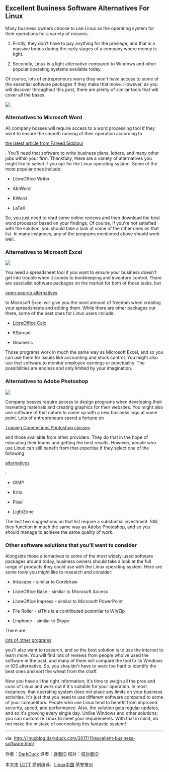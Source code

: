 Excellent Business Software Alternatives For Linux
-------

Many business owners choose to use Linux as the operating system for their operations for a variety of reasons.

1.  Firstly, they don't have to pay anything for the privilege, and that is a massive bonus during the early stages of a company where money is tight.

2.  Secondly, Linux is a light alternative compared to Windows and other popular operating systems available today.

Of course, lots of entrepreneurs worry they won't have access to some of the essential software packages if they make that move. However, as you will discover throughout this post, there are plenty of similar tools that will cover all the bases.

 [![](https://4.bp.blogspot.com/-xwLuDRdB6sw/Whxx0Z5pI5I/AAAAAAAADhU/YWHID8GU9AgrXRfeTz4HcDZkG-XWZNbSgCLcBGAs/s400/4444061098_6eeaa7dc1a_z.jpg)][3] 

### Alternatives to Microsoft Word

All company bosses will require access to a word processing tool if they want to ensure the smooth running of their operation according to

[the latest article from Fareed Siddiqui][4]

. You'll need that software to write business plans, letters, and many other jobs within your firm. Thankfully, there are a variety of alternatives you might like to select if you opt for the Linux operating system. Some of the most popular ones include:

*   LibreOffice Writer

*   AbiWord

*   KWord

*   LaTeX

So, you just need to read some online reviews and then download the best word processor based on your findings. Of course, if you're not satisfied with the solution, you should take a look at some of the other ones on that list. In many instances, any of the programs mentioned above should work well.

### Alternatives to Microsoft Excel 

 [![](https://4.bp.blogspot.com/-XdS6bSLQbOU/WhxyeWZeeCI/AAAAAAAADhc/C3hGY6rgzX4m2emunot80-4URu9-aQx8wCLcBGAs/s400/28929069495_e85d2626ba_z.jpg)][5] 

You need a spreadsheet tool if you want to ensure your business doesn't get into trouble when it comes to bookkeeping and inventory control. There are specialist software packages on the market for both of those tasks, but

[open-source alternatives][6]

to Microsoft Excel will give you the most amount of freedom when creating your spreadsheets and editing them. While there are other packages out there, some of the best ones for Linux users include:

*   [LibreOffice Calc][1]

*   KSpread

*   Gnumeric 

Those programs work in much the same way as Microsoft Excel, and so you can use them for issues like accounting and stock control. You might also use that software to monitor employee earnings or punctuality. The possibilities are endless and only limited by your imagination. 

### Alternatives to Adobe Photoshop 

 [![](https://3.bp.blogspot.com/-Id9Dm3CIXmc/WhxzGIlv3zI/AAAAAAAADho/VfIRCAbJMjMZzG2M97-uqLV9mOhqN7IWACLcBGAs/s400/32206185926_c69accfcef_z.jpg)][7] 

Company bosses require access to design programs when developing their marketing materials and creating graphics for their websites. You might also use software of that nature to come up with a new business logo at some point. Lots of entrepreneurs spend a fortune on

[Training Connections Photoshop classes][8]

and those available from other providers. They do that in the hope of educating their teams and getting the best results. However, people who use Linux can still benefit from that expertise if they select one of the following

[alternatives][9]

:

*   GIMP

*   Krita

*   Pixel

*   LightZone

The last two suggestions on that list require a substantial investment. Still, they function in much the same way as Adobe Photoshop, and so you should manage to achieve the same quality of work. 

### Other software solutions that you'll want to consider

Alongside those alternatives to some of the most widely-used software packages around today, business owners should take a look at the full range of products they could use with the Linux operating system. Here are some tools you might like to research and consider:

*   Inkscape - similar to Coreldraw

*   LibreOffice Base - similar to Microsoft Access

*   LibreOffice Impress - similar to Microsoft PowerPoint

*   File Roller - siThis is a contributed postmilar to WinZip

*   Linphone - similar to Skype

There are

[lots of other programs][10]

 you'll also want to research, and so the best solution is to use the internet to learn more. You will find lots of reviews from people who've used the software in the past, and many of them will compare the tool to its Windows or iOS alternative. So, you shouldn't have to work too hard to identify the best ones and sort the wheat from the chaff. 

Now you have all the right information; it's time to weigh all the pros and cons of Linux and work out if it's suitable for your operation. In most instances, that operating system does not place any limits on your business activities. It's just that you need to use different software compared to some of your competitors. People who use Linux tend to benefit from improved security, speed, and performance. Also, the solution gets regular updates, and so it's growing every single day. Unlike Windows and other solutions; you can customize Linux to meet your requirements. With that in mind, do not make the mistake of overlooking this fantastic system!

--------------------------------------------------------------------------------

via: http://linuxblog.darkduck.com/2017/11/excellent-business-software.html

作者：[DarkDuck][a]
译者：[译者ID](https://github.com/译者ID)
校对：[校对者ID](https://github.com/校对者ID)

本文由 [LCTT](https://github.com/LCTT/TranslateProject) 原创编译，[Linux中国](https://linux.cn/) 荣誉推出

[a]:http://linuxblog.darkduck.com/
[1]:http://linuxblog.darkduck.com/2015/08/pivot-tables-in-libreoffice-calc.html
[3]:https://4.bp.blogspot.com/-xwLuDRdB6sw/Whxx0Z5pI5I/AAAAAAAADhU/YWHID8GU9AgrXRfeTz4HcDZkG-XWZNbSgCLcBGAs/s1600/4444061098_6eeaa7dc1a_z.jpg
[4]:https://www.linkedin.com/pulse/benefits-using-microsoft-word-fareed/
[5]:https://4.bp.blogspot.com/-XdS6bSLQbOU/WhxyeWZeeCI/AAAAAAAADhc/C3hGY6rgzX4m2emunot80-4URu9-aQx8wCLcBGAs/s1600/28929069495_e85d2626ba_z.jpg
[6]:http://linuxblog.darkduck.com/2014/03/why-open-software-and-what-are-benefits.html
[7]:https://3.bp.blogspot.com/-Id9Dm3CIXmc/WhxzGIlv3zI/AAAAAAAADho/VfIRCAbJMjMZzG2M97-uqLV9mOhqN7IWACLcBGAs/s1600/32206185926_c69accfcef_z.jpg
[8]:https://www.trainingconnection.com/photoshop-training.php
[9]:http://linuxblog.darkduck.com/2011/10/photoshop-alternatives-for-linux.html
[10]:http://www.makeuseof.com/tag/best-linux-software/
